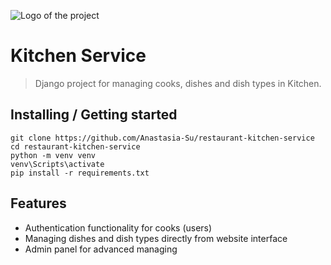 ![Logo of the project](https://raw.githubusercontent.com/jehna/readme-best-practices/master/sample-logo.png)

# Kitchen Service
> Django project for managing cooks, dishes and dish types in Kitchen.



## Installing / Getting started

```shell
git clone https://github.com/Anastasia-Su/restaurant-kitchen-service
cd restaurant-kitchen-service
python -m venv venv
venv\Scripts\activate
pip install -r requirements.txt
```

## Features

* Authentication functionality for cooks (users)
* Managing dishes and dish types directly from website interface
* Admin panel for advanced managing

